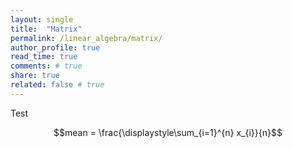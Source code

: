 ```yaml
---
layout: single
title:  "Matrix"
permalink: /linear_algebra/matrix/
author_profile: true
read_time: true
comments: # true
share: true
related: false # true
---
```


Test

$$mean = \frac{\displaystyle\sum_{i=1}^{n} x_{i}}{n}$$